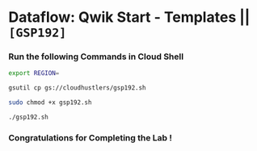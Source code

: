 # Dataflow: Qwik Start - Templates || `[GSP192]`

### Run the following Commands in Cloud Shell

```bash
export REGION=
```

```bash
gsutil cp gs://cloudhustlers/gsp192.sh

sudo chmod +x gsp192.sh

./gsp192.sh
```

### Congratulations for Completing the Lab !
